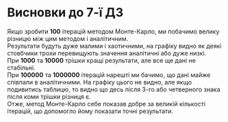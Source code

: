 # Висновки до 7-ї ДЗ

Якщо зробити **100** ітерацій методом Монте-Карло, ми побачимо велику різницю між цим методом і аналітичним.  
Результати будуть дуже малими і хаотичними, на графіку видно як деякі стовбчики трохи перевищують значення аналітичні або дуже низкі.  
При **1000** та **10000** трішки кращі результати, але все ще дані не стабільні.  
При **100000** та **1000000** ітерацій нарешті ми бачимо, що дані майже співпали в аналітичними. На графіку цього не видно, але якщо подивитись таблицю, то видно що десь після 3-го або четверного знака після коми трішки різниця є.  
Отже, метод Монте-Карло себе показав добре за великій кількості ітерацій, що допомогло йому показати точні результати.
